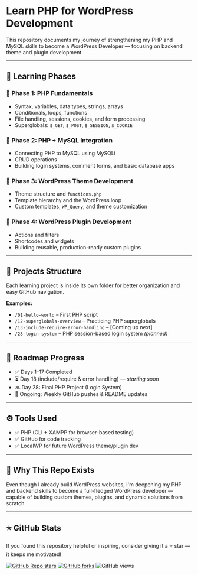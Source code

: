 # Learn PHP for WordPress Development

This repository documents my journey of strengthening my PHP and MySQL skills to become a WordPress Developer — focusing on backend theme and plugin development.

---

## 🧭 Learning Phases

### 📘 Phase 1: PHP Fundamentals
- Syntax, variables, data types, strings, arrays
- Conditionals, loops, functions
- File handling, sessions, cookies, and form processing
- Superglobals: `$_GET`, `$_POST`, `$_SESSION`, `$_COOKIE`

### 🧩 Phase 2: PHP + MySQL Integration
- Connecting PHP to MySQL using MySQLi
- CRUD operations
- Building login systems, comment forms, and basic database apps

### 🎨 Phase 3: WordPress Theme Development
- Theme structure and `functions.php`
- Template hierarchy and the WordPress loop
- Custom templates, `WP_Query`, and theme customization

### 🔌 Phase 4: WordPress Plugin Development
- Actions and filters
- Shortcodes and widgets
- Building reusable, production-ready custom plugins

---

## 📁 Projects Structure

Each learning project is inside its own folder for better organization and easy GitHub navigation.

**Examples:**
- `/01-hello-world` – First PHP script
- `/12-superglobals-overview` – Practicing PHP superglobals
- `/13-include-require-error-handling` – [Coming up next]
- `/28-login-system` – PHP session-based login system *(planned)*

---

## 📅 Roadmap Progress

- ✅ Days 1–17 Completed
- ⏳ Day 18 (include/require & error handling) — *starting soon*
- 🔜 Day 28: Final PHP Project (Login System)
- 🔄 Ongoing: Weekly GitHub pushes & README updates

---

## ⚙️ Tools Used

- ✅ PHP (CLI + XAMPP for browser-based testing)
- ✅ GitHub for code tracking
- ✅ LocalWP for future WordPress theme/plugin dev

---

## 🚀 Why This Repo Exists

Even though I already build WordPress websites, I'm deepening my PHP and backend skills to become a full-fledged WordPress developer — capable of building custom themes, plugins, and dynamic solutions from scratch.

---

## ⭐ GitHub Stats

If you found this repository helpful or inspiring, consider giving it a ⭐ star — it keeps me motivated!

[![GitHub Repo stars](https://img.shields.io/github/stars/abhishekdevelops/learn-php-wordpress?style=social)](https://github.com/abhishekdevelops/learn-php-wordpress/stargazers)
[![GitHub forks](https://img.shields.io/github/forks/abhishekdevelops/learn-php-wordpress?style=social)](https://github.com/abhishekdevelops/learn-php-wordpress/network/members)
![GitHub views](https://komarev.com/ghpvc/?username=abhishekdevelops&label=Views&color=blue)




